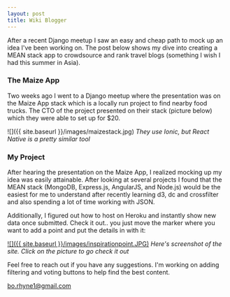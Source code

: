 ```yaml
---
layout: post
title: Wiki Blogger
---
```


After a recent Django meetup I saw an easy and cheap path to mock up an idea I've been working on. The post below shows my dive into creating a MEAN stack app to crowdsource and rank travel blogs (something I wish I had this summer in Asia).

### The Maize App
Two weeks ago I went to a Django meetup where the presentation was on the Maize App stack which is a locally run project to find nearby food trucks. The CTO of the project presented on their stack (picture below) which they were able to set up for $20.

![]({{ site.baseurl }}/images/maizestack.jpg)
*They use Ionic, but React Native is a pretty similar tool*

### My Project
After hearing the presentation on the Maize App, I realized mocking up my idea was easily attainable. After looking at several projects I found that the MEAN stack (MongoDB, Express.js, AngularJS, and Node.js) would be the easiest for me to understand after recently learning d3, dc and crossfilter and also spending a lot of time working with JSON.

Additionally, I figured out how to host on Heroku and instantly show new data once submitted. Check it out.. you just move the marker where you want to add a point and put the details in with it:

<a href="https://crowdmap.herokuapp.com/">![]({{ site.baseurl }}/images/inspirationpoint.JPG)</a>
*Here's screenshot of the site. Click on the picture to go check it out*

Feel free to reach out if you have any suggestions. I'm working on adding filtering and voting buttons to help find the best content.

[bo.rhyne1@gmail.com](mailto:bo.rhyne1@gmail.com)
